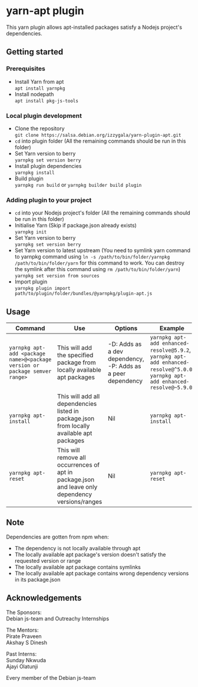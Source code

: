 # yarn-apt plugin

This yarn plugin allows apt-installed packages satisfy a Nodejs project's dependencies.

## Getting started

### Prerequisites

- Install Yarn from apt  
`apt install yarnpkg`
- Install nodepath  
`apt install pkg-js-tools`

### Local plugin development

- Clone the repository  
`git clone https://salsa.debian.org/izzygala/yarn-plugin-apt.git`
- `cd` into plugin folder (All the remaining commands should be run in this folder)
- Set Yarn version to berry  
`yarnpkg set version berry`
- Install plugin dependencies  
`yarnpkg install`
- Build plugin  
`yarnpkg run build` or `yarnpkg builder build plugin`

### Adding plugin to your project

- `cd` into your Nodejs project's folder (All the remaining commands should be run in this folder)
- Initialise Yarn (Skip if package.json already exists)  
`yarnpkg init`
- Set Yarn version to berry  
`yarnpkg set version berry`
- Set Yarn version to latest upstream (You need to symlink yarn command to yarnpkg command using `ln -s /path/to/bin/folder/yarnpkg /path/to/bin/folder/yarn` for this command to work. You can destroy the symlink after this command using `rm /path/to/bin/folder/yarn`)  
`yarnpkg set version from sources`
- Import plugin  
`yarnpkg plugin import path/to/plugin/folder/bundles/@yarnpkg/plugin-apt.js`

## Usage

Command | Use | Options | Example
--------|-----|---------|--------
`yarnpkg apt-add <package name>@<package version or package semver range>` | This will add the specified package from locally available apt packages | -D: Adds as a dev dependency, -P: Adds as a peer dependency | `yarnpkg apt-add enhanced-resolve@5.9.2`, `yarnpkg apt-add enhanced-resolve@^5.0.0`, `yarnpkg apt-add enhanced-resolve@~5.9.0`  
`yarnpkg apt-install` | This will add all dependencies listed in package.json from locally available apt packages | Nil | `yarnpkg apt-install`  
`yarnpkg apt-reset` | This will remove all occurrences of apt in package.json and leave only dependency versions/ranges | Nil | `yarnpkg apt-reset`

## Note

Dependencies are gotten from npm when:
- The dependency is not locally available through apt
- The locally available apt package's version doesn't satisfy the requested version or range
- The locally available apt package contains symlinks
- The locally available apt package contains wrong dependency versions in its package.json

## Acknowledgements

The Sponsors:  
Debian js-team and Outreachy Internships  

The Mentors:  
Pirate Praveen  
Akshay S Dinesh  

Past Interns:  
Sunday Nkwuda  
Ajayi Olatunji  

Every member of the Debian js-team